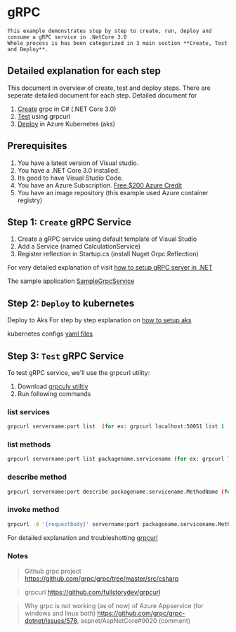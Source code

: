 # gRPC

    This example demonstrates step by step to create, run, deploy and  consume a gRPC service in .NetCore 3.0
    Whole process is has been categarized in 3 main section **Create, Test and Deploy**.

## Detailed explanation for each step
This document in overview of create, test and deploy steps. 
There are seperate detailed document for each step.
Detailed document for

1. [Create](https://github.com/rupeshtech/k8s-grpc-dotntecore/blob/master/SampleGrpcService/README.md) grpc in C# (.NET Core 3.0)
2. [Test](https://github.com/rupeshtech/k8s-grpc-dotntecore/blob/master/Tests/README.md) using grpcurl
3. [Deploy](https://github.com/rupeshtech/k8s-grpc-dotntecore/blob/master/k8s-manifests/README.md) in Azure Kubernetes (aks)

## Prerequisites

1. You have a latest version of Visual studio.
2. You have a .NET Core 3.0 installed.
3. Its good to have Visual Studio Code.
4. You have an Azure Subscription. [Free $200 Azure Credit](https://azure.microsoft.com/free)
5. You have an image repository (this example used Azure container registry)

## Step 1: `Create` gRPC Service 

1. Create a gRPC service using default template of Visual Studio
2. Add a Service (named CalculationService)
3. Register reflection in Startup.cs (install Nuget Grpc.Reflection) 

For very detailed explanation of visit
[how to setup gRPC server in .NET](https://github.com/rupeshtech/k8s-grpc-dotntecore/blob/master/SampleGrpcService/README.md)

The sample application
[SampleGrpcService](https://github.com/rupeshtech/k8s-grpc-dotntecore/tree/master/SampleGrpcService)


## Step 2: `Deploy` to kubernetes

Deploy to Aks
For step by step explanation on [how to setup aks](https://github.com/rupeshtech/k8s-grpc-dotntecore/blob/master/k8s-manifests/README.md)

kubernetes configs
[yaml files](https://github.com/rupeshtech/k8s-grpc-dotntecore/blob/master/k8s-manifests)

## Step 3: `Test` gRPC Service

To test gRPC service, we'll use the grpcurl utility:
1. Download [grpculy utiltiy](https://github.com/fullstorydev/grpcurl/releases)
2. Run following commands

### **list services**
```sh
grpcurl servername:port list  (for ex: grpcurl localhost:50051 list )
```
### **list methods**
```sh
grpcurl servername:port list packagename.servicename (for ex: grpcurl localhost:50051 list Services.Calculator)
```
### **describe method**
```sh
grpcurl servername:port describe packagename.servicename.MethodName (for ex: grpcurl localhost:50051 describe  Services.Calculator.AddNumbers)
```

### **invoke method**
```sh
grpcurl -d '{requestbody}' servername:port packagename.servicename.MethodName (for ex: grpcurl -d '{"firstNumber":5,"secondNumber":3}' localhost:50051   Services.Calculator/AddNumbers)
```


For detailed explanation and troubleshotting [grpcurl](https://github.com/rupeshtech/k8s-grpc-dotntecore/tree/master/Tests)

### Notes

> Github grpc project https://github.com/grpc/grpc/tree/master/src/csharp

> grpcurl https://github.com/fullstorydev/grpcurl

> Why grpc is not working (as of now) of Azure Appservice (for windows and linux both) https://github.com/grpc/grpc-dotnet/issues/578, aspnet/AspNetCore#9020 (comment)

